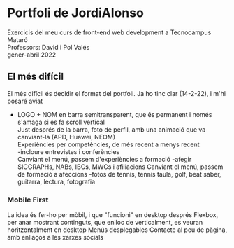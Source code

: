 # Portfoli de JordiAlonso
Exercicis del meu curs de front-end web development a Tecnocampus Mataró<br/>
Professors: David i Pol Valés<br/>
gener-abril 2022<br/>

## El més difícil
El més difícil és decidir el format del portfoli. Ja ho tinc clar (14-2-22), i m'hi posaré aviat<br/>

<ul>
  <li>LOGO + NOM en barra semitransparent, que és permanent i només s'amaga si es fa scroll vertical</li>
Just després de la barra, foto de perfil, amb una animació que va canviant-la (APD, Huawei, NEOM)<br/>
Experiències per competències, de més recent a menys recent<br/>
-incloure entrevistes i conferències<br/>
Canviant el menú, passem d'experiències a formació
-afegir SIGGRAPHs, NABs, IBCs, MWCs i afiliacions
Canviant el menú, passem de formació a afeccions
-fotos de tennis, tennis taula, golf, beat saber, guitarra, lectura, fotografia
  </ul>

### Mobile First
La idea és fer-ho per mòbil, i que "funcioni" en desktop després
Flexbox, per anar mostrant continguts, que enlloc de verticalment, es veuran horitzontalment en desktop
Menús desplegables
Contacte al peu de pàgina, amb enllaços a les xarxes socials
